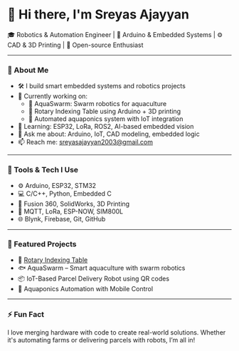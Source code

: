 # 👋 Hi there, I'm Sreyas Ajayyan

🎓 Robotics & Automation Engineer | 🔧 Arduino & Embedded Systems | ⚙️ CAD & 3D Printing | 🌱 Open-source Enthusiast

---

### 🚀 About Me

- 🛠 I build smart embedded systems and robotics projects
- 🔭 Currently working on:
  - 🤖 AquaSwarm: Swarm robotics for aquaculture
  - 🔄 Rotary Indexing Table using Arduino + 3D printing
  - 🌿 Automated aquaponics system with IoT integration
- 🌱 Learning: ESP32, LoRa, ROS2, AI-based embedded vision
- 💬 Ask me about: Arduino, IoT, CAD modeling, embedded logic
- 📫 Reach me: sreyasajayyan2003@gmail.com

---

### 🧰 Tools & Tech I Use

- ⚙️ Arduino, ESP32, STM32
- 💻 C/C++, Python, Embedded C
- 📐 Fusion 360, SolidWorks, 3D Printing
- 📶 MQTT, LoRa, ESP-NOW, SIM800L
- 🌐 Blynk, Firebase, Git, GitHub

---

### 📌 Featured Projects

- 🔄 [Rotary Indexing Table](https://github.com/sreyas-ajayyan/rotary-indexing-table)
- 🐟 AquaSwarm – Smart aquaculture with swarm robotics
- 📦 IoT-Based Parcel Delivery Robot using QR codes
- 🌿 Aquaponics Automation with Mobile Control

---

### ⚡ Fun Fact

I love merging hardware with code to create real-world solutions. Whether it's automating farms or delivering parcels with robots, I’m all in!
